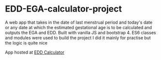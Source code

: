 # EDD-EGA-calculator-project
A web app that takes in the date of last menstrual period and today's date or any date at which the estimated gestational age is to be calculated and outputs the EGA and EDD. Built with vanilla JS and bootstrap 4.
ES6 classes and modules were used to build the project
I did it mainly for practise but the logic is quite nice

App hosted at [EDD Calculator](https://eddegacalculator.netlify.app)
